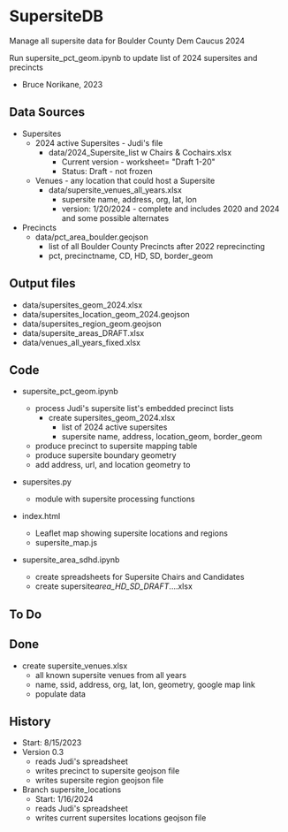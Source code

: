 # SupersiteDB

Manage all supersite data for Boulder County Dem Caucus 2024

Run supersite_pct_geom.ipynb to update list of 2024 supersites and precincts

- Bruce Norikane, 2023

## Data Sources

- Supersites
  - 2024 active Supersites - Judi's file
    - data/2024_Supersite_list w Chairs & Cochairs.xlsx
      - Current version - worksheet= "Draft 1-20"
      - Status: Draft - not frozen
  - Venues - any location that could host a Supersite
    - data/supersite_venues_all_years.xlsx
      - supersite name, address, org, lat, lon
      - version: 1/20/2024 - complete and includes 2020 and 2024 and some possible alternates
- Precincts
  - data/pct_area_boulder.geojson
    - list of all Boulder County Precincts after 2022 reprecincting
    - pct, precinctname, CD, HD, SD, border_geom

## Output files

- data/supersites_geom_2024.xlsx
- data/supersites_location_geom_2024.geojson
- data/supersites_region_geom.geojson
- data/supersite_areas_DRAFT.xlsx
- data/venues_all_years_fixed.xlsx

## Code

- supersite_pct_geom.ipynb

  - process Judi's supersite list's embedded precinct lists
    - create supersites_geom_2024.xlsx
      - list of 2024 active supersites
      - supersite name, address, location_geom, border_geom
  - produce precinct to supersite mapping table
  - produce supersite boundary geometry
  - add address, url, and location geometry to

- supersites.py

  - module with supersite processing functions

- index.html

  - Leaflet map showing supersite locations and regions
  - supersite_map.js

- supersite_area_sdhd.ipynb
  - create spreadsheets for Supersite Chairs and Candidates
  - create supersite*area_HD_SD_DRAFT*....xlsx

## To Do

## Done

- create supersite_venues.xlsx
  - all known supersite venues from all years
  - name, ssid, address, org, lat, lon, geometry, google map link
  - populate data

## History

- Start: 8/15/2023
- Version 0.3
  - reads Judi's spreadsheet
  - writes precinct to supersite geojson file
  - writes supersite region geojson file
- Branch supersite_locations
  - Start: 1/16/2024
  - reads Judi's spreadsheet
  - writes current supersites locations geojson file
